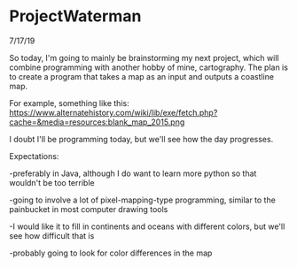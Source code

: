 # ProjectWaterman
7/17/19

So today, I'm going to mainly be brainstorming my next project, which will combine programming with another hobby of mine, cartography. The plan is to create a program that takes a map as an input and outputs a coastline map.

For example, something like this: https://www.alternatehistory.com/wiki/lib/exe/fetch.php?cache=&media=resources:blank_map_2015.png

I doubt I'll be programming today, but we'll see how the day progresses.

Expectations:			

-preferably in Java, although I do want to learn more python so that wouldn't be too terrible

-going to involve a lot of pixel-mapping-type programming, similar to the painbucket in most computer drawing tools

-I would like it to fill in continents and oceans with different colors, but we'll see how difficult that is

-probably going to look for color differences in the map
